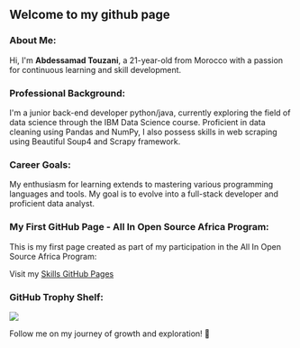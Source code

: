 ## **Welcome to my github page** 

### About Me:
Hi, I'm **Abdessamad Touzani**, a 21-year-old from Morocco with a passion for continuous learning and skill development.

### Professional Background:
I'm a junior back-end developer python/java, currently exploring the field of data science through the IBM Data Science course. Proficient in data cleaning using Pandas and NumPy, I also possess skills in web scraping using Beautiful Soup4 and Scrapy framework.

### Career Goals:
My enthusiasm for learning extends to mastering various programming languages and tools. My goal is to evolve into a full-stack developer and proficient data analyst. 

### My First GitHub Page - All In Open Source Africa Program:
This is my first page created as part of my participation in the All In Open Source Africa Program:

Visit my [Skills GitHub Pages](https://abdessamadtzn.github.io/skills-github-pages/)

### GitHub Trophy Shelf:
![](https://github-profile-trophy.vercel.app/?username=AbdessamadTzn&theme=juicyfresh&column=3&margin-w=15&margin-h=15)


Follow me on my journey of growth and exploration! 🚀


